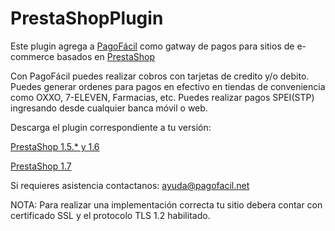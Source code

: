 PrestaShopPlugin
================

Este plugin agrega a [PagoFácil](http://www.pagofacil.net) como gatway de pagos para sitios de e-commerce basados en  [PrestaShop](http://www.prestashop.com/)

Con PagoFácil puedes realizar cobros con tarjetas de credito y/o debito.
Puedes generar ordenes para pagos en efectivo en tiendas de conveniencia como OXXO, 7-ELEVEN, Farmacias, etc.
Puedes realizar pagos SPEI(STP) ingresando desde cualquier banca móvil o web.

Descarga el plugin correspondiente a tu versión:

[PrestaShop 1.5.* y 1.6](https://github.com/PagoFacil/PrestaShopPlugin/releases/tag/1.0.1)

[PrestaShop 1.7](https://github.com/PagoFacil/PrestaShopPlugin/releases/tag/v2.1.0)

Si requieres asistencia contactanos: ayuda@pagofacil.net

NOTA:
Para realizar una implementación correcta tu sitio debera contar con certificado SSL y el protocolo TLS 1.2 habilitado.
